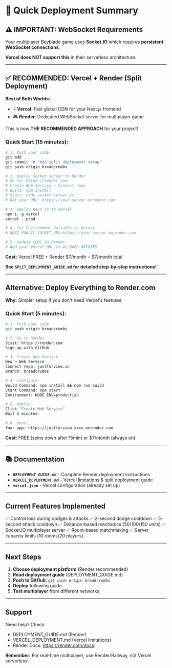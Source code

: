 # 🚀 Quick Deployment Summary

## ⚠️ IMPORTANT: WebSocket Requirements

Your multiplayer Beyblade game uses **Socket.IO** which requires **persistent WebSocket connections**.

**Vercel does NOT support this** in their serverless architecture.

---

## ✅ RECOMMENDED: Vercel + Render (Split Deployment)

**Best of Both Worlds:**

- ⚡ **Vercel**: Fast global CDN for your Next.js frontend
- 🎮 **Render**: Dedicated WebSocket server for multiplayer game

This is now **THE RECOMMENDED APPROACH** for your project!

### Quick Start (15 minutes):

```powershell
# 1. Push your code
git add .
git commit -m "Add split deployment setup"
git push origin breadcrumbs

# 2. Deploy Socket Server to Render
# Go to: https://render.com
# Create Web Service → Connect repo
# Build: npm install
# Start: node socket-server.js
# Get your URL: https://your-server.onrender.com

# 3. Deploy Next.js to Vercel
npm i -g vercel
vercel --prod

# 4. Set Environment Variable in Vercel
# NEXT_PUBLIC_SOCKET_URL=https://your-server.onrender.com

# 5. Update CORS in Render
# Add your Vercel URL to ALLOWED_ORIGINS
```

**Cost:** Vercel FREE + Render $7/month = $7/month total

**See `SPLIT_DEPLOYMENT_GUIDE.md` for detailed step-by-step instructions!**

---

## Alternative: Deploy Everything to Render.com

**Why:** Simpler setup if you don't need Vercel's features

### Quick Start (5 minutes):

```bash
# 1. Push your code
git push origin breadcrumbs

# 2. Go to Render
Visit: https://render.com
Sign up with GitHub

# 3. Create Web Service
New → Web Service
Connect repo: justforview.in
Branch: breadcrumbs

# 4. Configure:
Build Command: npm install && npm run build
Start Command: npm start
Environment: NODE_ENV=production

# 5. Deploy
Click "Create Web Service"
Wait 5 minutes

# 6. Done!
Your app: https://justforview-xxxx.onrender.com
```

**Cost:** FREE (spins down after 15min) or $7/month (always on)

---

## 📚 Documentation

- **`DEPLOYMENT_GUIDE.md`** - Complete Render deployment instructions
- **`VERCEL_DEPLOYMENT.md`** - Vercel limitations & split deployment guide
- **`vercel.json`** - Vercel configuration (already set up)

---

## Current Features Implemented

✅ Control loss during dodges & attacks
✅ 2-second dodge cooldown
✅ 5-second attack cooldown
✅ Distance-based mechanics (50/100/150 units)
✅ Socket.IO multiplayer server
✅ Room-based matchmaking
✅ Server capacity limits (10 rooms/20 players)

---

## Next Steps

1. **Choose deployment platform** (Render recommended)
2. **Read deployment guide** (DEPLOYMENT_GUIDE.md)
3. **Push to GitHub**: `git push origin breadcrumbs`
4. **Deploy** following guide
5. **Test multiplayer** from different networks

---

## Support

Need help? Check:

- DEPLOYMENT_GUIDE.md (Render)
- VERCEL_DEPLOYMENT.md (Vercel limitations)
- Render Docs: https://render.com/docs

**Remember:** For real-time multiplayer, use Render/Railway, not Vercel serverless!
